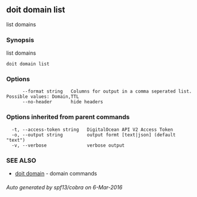 ## doit domain list

list domains

### Synopsis


list domains

```
doit domain list
```

### Options

```
      --format string   Columns for output in a comma seperated list. Possible values: Domain,TTL
      --no-header       hide headers
```

### Options inherited from parent commands

```
  -t, --access-token string   DigitalOcean API V2 Access Token
  -o, --output string         output formt [text|json] (default "text")
  -v, --verbose               verbose output
```

### SEE ALSO
* [doit domain](doit_domain.md)	 - domain commands

###### Auto generated by spf13/cobra on 6-Mar-2016
